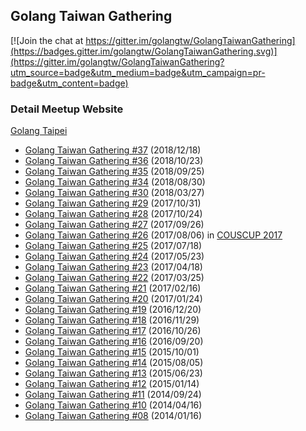 ## Golang Taiwan Gathering

[![Join the chat at https://gitter.im/golangtw/GolangTaiwanGathering](https://badges.gitter.im/golangtw/GolangTaiwanGathering.svg)](https://gitter.im/golangtw/GolangTaiwanGathering?utm_source=badge&utm_medium=badge&utm_campaign=pr-badge&utm_content=badge)


### Detail Meetup Website

[Golang Taipei](https://www.meetup.com/golang-taipei-meetup/)

- [Golang Taiwan Gathering #37](meetup/gtg37) (2018/12/18)
- [Golang Taiwan Gathering #36](meetup/gtg36) (2018/10/23)
- [Golang Taiwan Gathering #35](meetup/gtg35) (2018/09/25)
- [Golang Taiwan Gathering #34](meetup/gtg34) (2018/08/30)
- [Golang Taiwan Gathering #30](meetup/gtg30) (2018/03/27)
- [Golang Taiwan Gathering #29](meetup/gtg29) (2017/10/31)
- [Golang Taiwan Gathering #28](meetup/gtg28) (2017/10/24)
- [Golang Taiwan Gathering #27](meetup/gtg27) (2017/09/26)
- [Golang Taiwan Gathering #26](meetup/gtg26) (2017/08/06) in [COUSCUP 2017](https://coscup.org/2017/#/)
- [Golang Taiwan Gathering #25](meetup/gtg25) (2017/07/18)
- [Golang Taiwan Gathering #24](meetup/gtg24) (2017/05/23)
- [Golang Taiwan Gathering #23](meetup/gtg23) (2017/04/18)
- [Golang Taiwan Gathering #22](meetup/gtg22) (2017/03/25)
- [Golang Taiwan Gathering #21](meetup/gtg21) (2017/02/16)
- [Golang Taiwan Gathering #20](meetup/gtg20) (2017/01/24)
- [Golang Taiwan Gathering #19](meetup/gtg19) (2016/12/20)
- [Golang Taiwan Gathering #18](meetup/gtg18) (2016/11/29)
- [Golang Taiwan Gathering #17](meetup/gtg17) (2016/10/26)
- [Golang Taiwan Gathering #16](meetup/gtg16) (2016/09/20)
- [Golang Taiwan Gathering #15](meetup/gtg15) (2015/10/01)
- [Golang Taiwan Gathering #14](meetup/gtg14) (2015/08/05)
- [Golang Taiwan Gathering #13](meetup/gtg13) (2015/06/23)
- [Golang Taiwan Gathering #12](meetup/gtg12) (2015/01/14)
- [Golang Taiwan Gathering #11](meetup/gtg11) (2014/09/24)
- [Golang Taiwan Gathering #10](meetup/gtg10) (2014/04/16)
- [Golang Taiwan Gathering #08](meetup/gtg8)  (2014/01/16)


